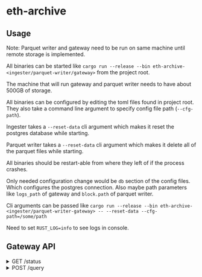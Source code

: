 # eth-archive

## Usage

Note: Parquet writer and gateway need to be run on same machine until remote storage is implemented.

All binaries can be started like `cargo run --release --bin eth-archive-<ingester/parquet-writer/gateway>` from the project root.

The machine that will run gateway and parquet writer needs to have about 500GB of storage.

All binaries can be configured by editing the toml files found in project root. They also take a command line argument to specify config file path (`--cfg-path`).

Ingester takes a `--reset-data` cli argument which makes it reset the postgres database while starting.

Parquet writer takes a `--reset-data` cli argument which makes it delete all of the parquet files while starting.

All binaries should be restart-able from where they left of if the process crashes.

Only needed configuration change would be `db` section of the config files. Which configures the postgres connection. Also maybe path parameters like `logs_path` of gateway and `block.path` of parquet writer.

Cli arguments can be passed like `cargo run --release --bin eth-archive-<ingester/parquet-writer-gateway> -- --reset-data --cfg-path=/some/path`

Need to set `RUST_LOG=info` to see logs in console.

## Gateway API

<details>
<summary>GET /status</summary>
response:

```javascript
{
  "parquetBlockNumber": number, // max block number in the parquet storage
  "dbMaxBlockNumber": number, // max block number in hot storage
  "dbMinBlockNumber": number, // min block number in hot storage
}
```

</details>

<details>
<summary>POST /query</summary>
Query can terminate due to;

- maximum query time limit being reached
- maximum number of logs being found
- scanning up to the target block

Client can continue querying using the `nextBlock` field in the response

request:

```javascript
{
  "fromBlock": number, // starting block number to include in range
  "toBlock": Option<number>, // ending block number of the range. returned block range is [fromBlock, toBlock). So toBlock is not included.
  "logs": [{
    "address": string, // address of the contract
    // if topics[0] is ["a", "b", "c"] the logs will be filtered so only logs that have "a", "b" or "c" as their first topic will be returned.
    // if topics[0] is an empty array, any topic will pass the filter
    "topics": [[string]],
    "fieldSelection": FieldSelection
  }],
}
```
[FieldSelection](https://github.com/subsquid/eth-archive/blob/master/gateway/src/field_selection.rs)

response:

```javascript
{
  "data": [{
    "block": BlockData,
    "transactions": [TransacitonData],
    "logs": [LogData],
  }],
  "metrics": {
    "buildQuery": number, // milliseconds it took to build the query
    "runQuery": number, // milliseconds it took to run the query
    "serializeResult": number, // milliseconds it took to serialize the results to common types (doesn't include json serialization time) 
    "total": number, // total number of milliseconds (doesn't include json serialization time)
  },
  "status": {
    "parquetBlockNumber": number, // max block number in the parquet storage
    "dbMaxBlockNumber": number, // max block number in hot storage
    "dbMinBlockNumber": number, // min block number in hot storage
  },
  "nextBlock": number, // next block number to query from
}

```

</details>
